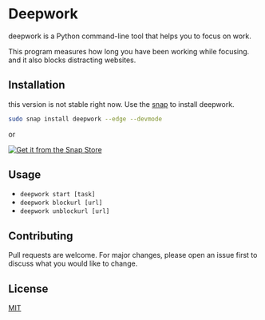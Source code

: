 # Deepwork

deepwork is a Python command-line tool that helps you to focus on work.

This program measures how long you have been working while focusing. and it also blocks distracting websites. 
## Installation

this version is not stable right now. Use the [snap](https://snapcraft.io/) to install deepwork.


```bash
sudo snap install deepwork --edge --devmode
```

or

[![Get it from the Snap Store](https://snapcraft.io/static/images/badges/en/snap-store-black.svg)](https://snapcraft.io/deepwork)

## Usage
- `deepwork start [task]`
- `deepwork blockurl [url]`
- `deepwork unblockurl [url]`


## Contributing
Pull requests are welcome. For major changes, please open an issue first to discuss what you would like to change.


## License
[MIT](https://choosealicense.com/licenses/mit/)
